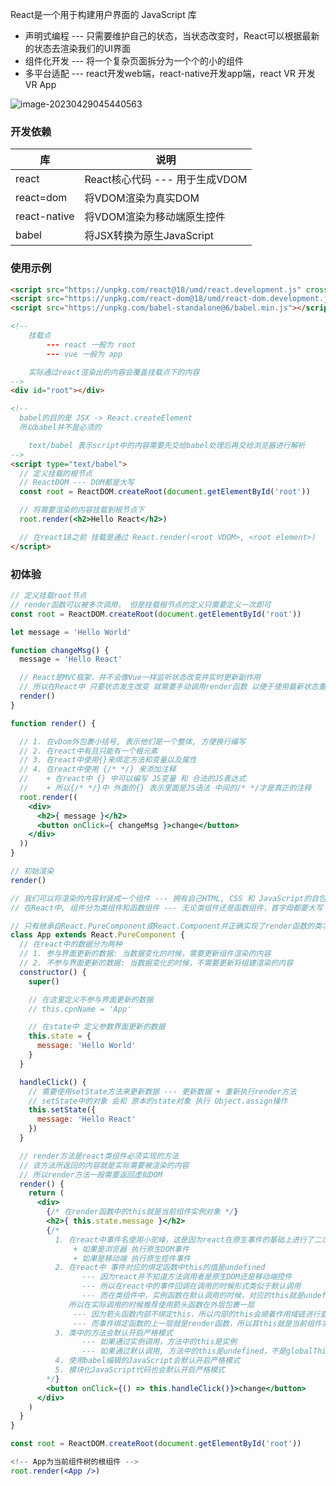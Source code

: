 React是一个用于构建用户界面的 JavaScript 库

+ 声明式编程 --- 只需要维护自己的状态，当状态改变时，React可以根据最新的状态去渲染我们的UI界面
+ 组件化开发 --- 将一个复杂页面拆分为一个个的小的组件
+ 多平台适配 --- react开发web端，react-native开发app端，react VR 开发 VR App

![image-20230429045440563](https://s2.loli.net/2023/04/29/w1DemWEknXoOx95.png)



### 开发依赖

| 库           | 说明                           |
| ------------ | ------------------------------ |
| react        | React核心代码 --- 用于生成VDOM |
| react=dom    | 将VDOM渲染为真实DOM            |
| react-native | 将VDOM渲染为移动端原生控件     |
| babel        | 将JSX转换为原生JavaScript      |



### 使用示例

```html
<script src="https://unpkg.com/react@18/umd/react.development.js" crossorigin></script>
<script src="https://unpkg.com/react-dom@18/umd/react-dom.development.js" crossorigin></script>
<script src="https://unpkg.com/babel-standalone@6/babel.min.js"></script>

<!-- 
	挂载点 
		--- react 一般为 root 
		--- vue 一般为 app 

	实际通过react渲染出的内容会覆盖挂载点下的内容
-->
<div id="root"></div>

<!--
  babel的目的是 JSX -> React.createElement
  所以babel并不是必须的

	text/babel 表示script中的内容需要先交给babel处理后再交给浏览器进行解析
-->
<script type="text/babel">
  // 定义挂载的根节点
  // ReactDOM --- DOM都是大写
  const root = ReactDOM.createRoot(document.getElementById('root'))

  // 将需要渲染的内容挂载到根节点下
  root.render(<h2>Hello React</h2>)

  // 在react18之前 挂载是通过 React.render(<root VDOM>, <root element>)
</script>
```



### 初体验

```jsx
// 定义挂载root节点
// render函数可以被多次调用， 但是挂载根节点的定义只需要定义一次即可
const root = ReactDOM.createRoot(document.getElementById('root'))

let message = 'Hello World'

function changeMsg() {
  message = 'Hello React'

  // React是MVC框架，并不会像Vue一样监听状态改变并实时更新副作用
  // 所以在React中 只要状态发生改变 就需要手动调用render函数 以便于使用最新状态重新渲染界面
  render()
}

function render() {

  // 1. 在vDom外包裹小括号, 表示他们是一个整体, 方便换行编写
  // 2. 在react中有且只能有一个根元素
  // 3. 在react中使用{}来绑定方法和变量以及属性
  // 4. 在react中使用 {/* */} 来添加注释
  //    + 在react中 {} 中可以编写 JS变量 和 合法的JS表达式
  //    + 所以{/* */}中 外面的{} 表示里面是JS语法 中间的/* */才是真正的注释
  root.render((
    <div>
      <h2>{ message }</h2>
      <button onClick={ changeMsg }>change</button>
    </div>
  ))
}

// 初始渲染
render()
```



```jsx
// 我们可以将渲染的内容封装成一个组件 --- 拥有自己HTML, CSS 和 JavaScript的自包含代码块
// 在React中, 组件分为类组件和函数组件 --- 无论类组件还是函数组件，首字母都要大写 以区分普通元素

// 只有继承自React.PureComponent或React.Component并正确实现了render函数的类才是react的类组件
class App extends React.PureComponent {
  // 在react中的数据分为两种
  // 1. 参与界面更新的数据: 当数据变化的时候，需要更新组件渲染的内容
  // 2. 不参与界面更新的数据: 当数据变化的时候，不需要更新将组建渲染的内容
  constructor() {
    super()

    // 在这里定义不参与界面更新的数据
    // this.cpnName = 'App'

    // 在state中 定义参数界面更新的数据
    this.state = {
      message: 'Hello World'
    }
  }

  handleClick() {
    // 需要使用setState方法来更新数据 --- 更新数据 + 重新执行render方法
    // setState中的对象 会和 原本的state对象 执行 Object.assign操作
    this.setState({
      message: 'Hello React'
    })
  }

  // render方法是react类组件必须实现的方法
  // 该方法所返回的内容就是实际需要被渲染的内容
  // 所以render方法一般需要返回虚拟DOM
  render() {
    return (
      <div>
        {/* 在render函数中的this就是当前组件实例对象 */}
        <h2>{ this.state.message }</h2>
        {/*
          1. 在react中事件名使用小驼峰，这是因为react在原生事件的基础上进行了二次封装
              + 如果是浏览器 执行原生DOM事件
              + 如果是移动端 执行原生控件事件
          2. 在react中 事件对应的绑定函数中this的值是undefined
                --- 因为react并不知道方法调用者是原生DOM还是移动端控件
                --- 所以在react中的事件回调在调用的时候形式类似于默认调用
                --- 而在类组件中，实例函数在默认调用的时候，对应的this就是undefined
             所以在实际调用的时候推荐使用箭头函数在外层包裹一层
              --- 因为箭头函数内部不绑定this，所以内部的this会顺着作用域链进行查找
              --- 而事件绑定函数的上一层就是render函数，所以其this就是当前组件实例对象
          3. 类中的方法会默认开启严格模式
          		--- 如果通过实例调用，方法中的this是实例
          		--- 如果通过默认调用, 方法中的this是undefined，不是globalThis
          4. 使用babel编辑的JavaScript会默认开启严格模式
          5. 模块化JavaScript代码也会默认开启严格模式
        */}
        <button onClick={() => this.handleClick()}>change</button>
      </div>
    )
  }
}

const root = ReactDOM.createRoot(document.getElementById('root'))

<!-- App为当前组件树的根组件 -->
root.render(<App />)
```